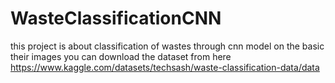 # WasteClassificationCNN
this project is about classification of wastes through cnn model on the basic their images
you can download the dataset from here 
https://www.kaggle.com/datasets/techsash/waste-classification-data/data 
